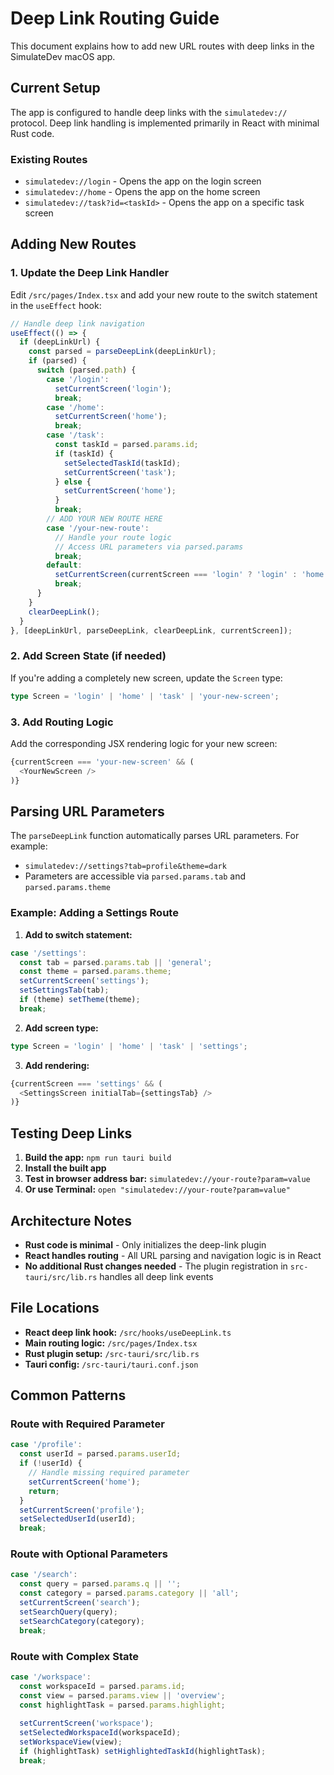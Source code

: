 # Deep Link Routing Guide

This document explains how to add new URL routes with deep links in the SimulateDev macOS app.

## Current Setup

The app is configured to handle deep links with the `simulatedev://` protocol. Deep link handling is implemented primarily in React with minimal Rust code.

### Existing Routes

- `simulatedev://login` - Opens the app on the login screen
- `simulatedev://home` - Opens the app on the home screen  
- `simulatedev://task?id=<taskId>` - Opens the app on a specific task screen

## Adding New Routes

### 1. Update the Deep Link Handler

Edit `/src/pages/Index.tsx` and add your new route to the switch statement in the `useEffect` hook:

```typescript
// Handle deep link navigation
useEffect(() => {
  if (deepLinkUrl) {
    const parsed = parseDeepLink(deepLinkUrl);
    if (parsed) {
      switch (parsed.path) {
        case '/login':
          setCurrentScreen('login');
          break;
        case '/home':
          setCurrentScreen('home');
          break;
        case '/task':
          const taskId = parsed.params.id;
          if (taskId) {
            setSelectedTaskId(taskId);
            setCurrentScreen('task');
          } else {
            setCurrentScreen('home');
          }
          break;
        // ADD YOUR NEW ROUTE HERE
        case '/your-new-route':
          // Handle your route logic
          // Access URL parameters via parsed.params
          break;
        default:
          setCurrentScreen(currentScreen === 'login' ? 'login' : 'home');
          break;
      }
    }
    clearDeepLink();
  }
}, [deepLinkUrl, parseDeepLink, clearDeepLink, currentScreen]);
```

### 2. Add Screen State (if needed)

If you're adding a completely new screen, update the `Screen` type:

```typescript
type Screen = 'login' | 'home' | 'task' | 'your-new-screen';
```

### 3. Add Routing Logic

Add the corresponding JSX rendering logic for your new screen:

```typescript
{currentScreen === 'your-new-screen' && (
  <YourNewScreen />
)}
```

## Parsing URL Parameters

The `parseDeepLink` function automatically parses URL parameters. For example:

- `simulatedev://settings?tab=profile&theme=dark`
- Parameters are accessible via `parsed.params.tab` and `parsed.params.theme`

### Example: Adding a Settings Route

1. **Add to switch statement:**
```typescript
case '/settings':
  const tab = parsed.params.tab || 'general';
  const theme = parsed.params.theme;
  setCurrentScreen('settings');
  setSettingsTab(tab);
  if (theme) setTheme(theme);
  break;
```

2. **Add screen type:**
```typescript
type Screen = 'login' | 'home' | 'task' | 'settings';
```

3. **Add rendering:**
```typescript
{currentScreen === 'settings' && (
  <SettingsScreen initialTab={settingsTab} />
)}
```

## Testing Deep Links

1. **Build the app:** `npm run tauri build`
2. **Install the built app**
3. **Test in browser address bar:** `simulatedev://your-route?param=value`
4. **Or use Terminal:** `open "simulatedev://your-route?param=value"`

## Architecture Notes

- **Rust code is minimal** - Only initializes the deep-link plugin
- **React handles routing** - All URL parsing and navigation logic is in React
- **No additional Rust changes needed** - The plugin registration in `src-tauri/src/lib.rs` handles all deep link events

## File Locations

- **React deep link hook:** `/src/hooks/useDeepLink.ts`
- **Main routing logic:** `/src/pages/Index.tsx`
- **Rust plugin setup:** `/src-tauri/src/lib.rs`
- **Tauri config:** `/src-tauri/tauri.conf.json`

## Common Patterns

### Route with Required Parameter
```typescript
case '/profile':
  const userId = parsed.params.userId;
  if (!userId) {
    // Handle missing required parameter
    setCurrentScreen('home');
    return;
  }
  setCurrentScreen('profile');
  setSelectedUserId(userId);
  break;
```

### Route with Optional Parameters
```typescript
case '/search':
  const query = parsed.params.q || '';
  const category = parsed.params.category || 'all';
  setCurrentScreen('search');
  setSearchQuery(query);
  setSearchCategory(category);
  break;
```

### Route with Complex State
```typescript
case '/workspace':
  const workspaceId = parsed.params.id;
  const view = parsed.params.view || 'overview';
  const highlightTask = parsed.params.highlight;
  
  setCurrentScreen('workspace');
  setSelectedWorkspaceId(workspaceId);
  setWorkspaceView(view);
  if (highlightTask) setHighlightedTaskId(highlightTask);
  break;
```